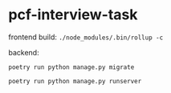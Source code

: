 # pcf-interview-task

frontend build:
`./node_modules/.bin/rollup -c`

backend:

`poetry run python manage.py migrate`

`poetry run python manage.py runserver`
